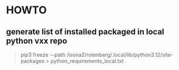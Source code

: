 # HOWTO

## generate list of installed packaged in local python vxx repo

>pip3 freeze --path /isona2/rotenberg/.local/lib/python3.12/site-packages > python_requirements_local.txt
